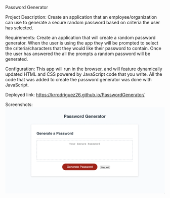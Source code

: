 Password Generator

Project Description:  Create an application that an employee/organization can use to generate a secure random password based on criteria the user has selected. 

Requirements: Create an application that will create a random password generator. When the user is using the app they will be prompted to select the criteria/characters that they would like their password to contain. Once the user has answered the all the prompts a random password will be generated.

Configuration: This app will run in the browser, and will feature dynamically updated HTML and CSS powered by JavaScript code that you write. All the code that was added to create the password generator was done with JavaScript.

Deployed link: https://krrodriguez26.github.io/PasswordGenerator/

Screenshots:
![alt text](https://github.com/krrodriguez26/PasswordGenerator/blob/main/assets/generatingpassword.png)






